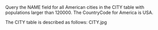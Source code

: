 Query the NAME field for all American cities in the CITY table with populations larger than 120000. The CountryCode for America is USA.

The CITY table is described as follows:
CITY.jpg
